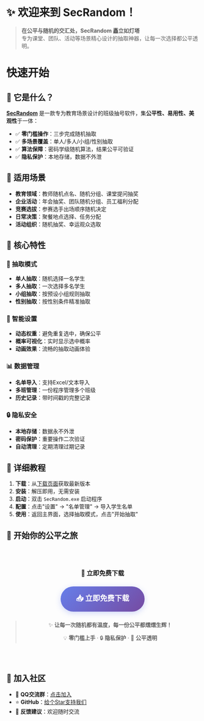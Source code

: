 # ✨ 欢迎来到 SecRandom！ 

<ArticleMetadata />

> **在公平与随机的交汇处，SecRandom 矗立如灯塔**  
> 专为课堂、团队、活动等场景精心设计的抽取神器，让每一次选择都公平透明。

# 快速开始

## 🎯 它是什么？

**[SecRandom](https://github.com/SECTL/Secrandom)** 是一款专为教育场景设计的班级抽号软件，集**公平性、易用性、美观性**于一体：

- ✅ **零门槛操作**：三步完成随机抽取
- ✅ **多场景覆盖**：单人/多人/小组/性别抽取
- ✅ **算法保障**：密码学级随机算法，结果公平可验证
- ✅ **隐私保护**：本地存储，数据不外泄

## 🎯 适用场景

- **教育领域**：教师随机点名、随机分组、课堂提问抽奖
- **企业活动**：年会抽奖、团队随机分组、员工福利分配
- **竞赛选拔**：参赛选手出场顺序随机决定
- **日常决策**：聚餐地点选择、任务分配
- **活动组织**：随机抽奖、幸运观众选取

## 🚀 核心特性

### 🎯 抽取模式
- **单人抽取**：随机选择一名学生
- **多人抽取**：一次选择多名学生
- **小组抽取**：按预设小组规则抽取
- **性别抽取**：按性别条件精准抽取

### 🔧 智能设置
- **动态权重**：避免重复选中，确保公平
- **概率可视化**：实时显示选中概率
- **动画效果**：流畅的抽取动画体验

### 📊 数据管理
- **名单导入**：支持Excel/文本导入
- **多班管理**：一份程序管理多个班级
- **历史记录**：带时间戳的完整记录

### 🔒 隐私安全
- **本地存储**：数据永不外泄
- **密码保护**：重要操作二次验证
- **自动清理**：定期清理过期记录


## 📖 详细教程

1. **下载**：从[下载页面](/download)获取最新版本
2. **安装**：解压即用，无需安装
3. **启动**：双击 `SecRandom.exe` 启动程序
4. **配置**：点击"设置" → "名单管理" → 导入学生名单
5. **使用**：返回主界面，选择抽取模式，点击"开始抽取"

## 🌟 开始你的公平之旅

<div style="text-align: center; padding: 2rem 0;">

### 🎯 立即免费下载

<div style="margin: 1.5rem 0;">
  <a href="/download" style="
    display: inline-block;
    background: linear-gradient(135deg, #667eea 0%, #764ba2 100%);
    color: white;
    padding: 1rem 2.5rem;
    border-radius: 50px;
    text-decoration: none;
    font-weight: bold;
    font-size: 1.2rem;
    box-shadow: 0 4px 15px rgba(102, 126, 234, 0.3);
    transition: all 0.3s ease;
  " onmouseover="this.style.transform='translateY(-2px)'; this.style.boxShadow='0 6px 20px rgba(102, 126, 234, 0.4)';" onmouseout="this.style.transform='translateY(0)'; this.style.boxShadow='0 4px 15px rgba(102, 126, 234, 0.3)';">
    📥 立即免费下载
  </a>
</div>

> ✨ **让每一次随机都有温度，每一份公平都熠熠生辉！**
>
> 💡 **零门槛上手** · 🔒 **隐私保护** · 🎯 **公平透明**

</div>

## 🤝 加入社区

- 💬 **QQ交流群**：[点击加入](https://qm.qq.com/q/PCqYgev4Em)
- ⭐ **GitHub**：[给个Star支持我们](https://github.com/SECTL/SecRandom)
- 📧 **反馈建议**：欢迎随时交流


